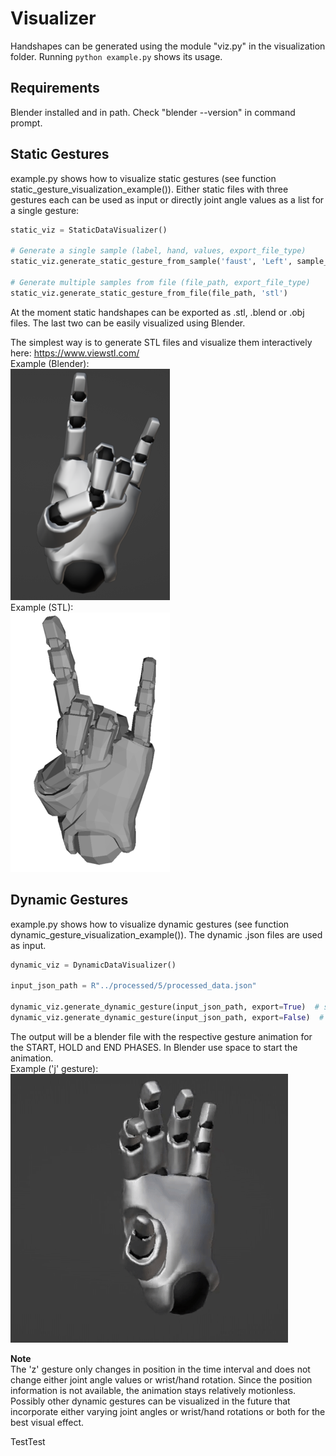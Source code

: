 # Visualizer

Handshapes can be generated using the module "viz.py" in the visualization folder. Running `python example.py` shows its usage.

## Requirements

Blender installed and in path. Check "blender --version" in command prompt.

## Static Gestures

example.py shows how to visualize static gestures (see function static_gesture_visualization_example()). Either static files with three gestures each can be used as input or directly joint angle values as a list for a single gesture:

```python
static_viz = StaticDataVisualizer()

# Generate a single sample (label, hand, values, export_file_type)
static_viz.generate_static_gesture_from_sample('faust', 'Left', sample_values, 'stl')

# Generate multiple samples from file (file_path, export_file_type)
static_viz.generate_static_gesture_from_file(file_path, 'stl')
```

At the moment static handshapes can be exported as .stl, .blend or .obj files. The last two can be easily visualized using Blender.

The simplest way is to generate STL files and visualize them interactively here: https://www.viewstl.com/ <br />
Example (Blender):<br />
![static_gesture_blend](./gesture_static.png)<br />
Example (STL):<br />
![static_gesture_stl](./gesture_static2.png)

## Dynamic Gestures

example.py shows how to visualize dynamic gestures (see function dynamic_gesture_visualization_example()). The dynamic .json files are used as input.

```python
dynamic_viz = DynamicDataVisualizer()

input_json_path = R"../processed/5/processed_data.json"

dynamic_viz.generate_dynamic_gesture(input_json_path, export=True)  # save result as file
dynamic_viz.generate_dynamic_gesture(input_json_path, export=False)  # or show result directly
```

The output will be a blender file with the respective gesture animation for the START, HOLD and END PHASES. In Blender use space to start the animation.<br />
Example ('j' gesture):<br />
![](./gesture.gif) <br />

**Note**<br />
The 'z' gesture only changes in position in the time interval and does not change either joint angle values or wrist/hand rotation. Since the position information is not available, the animation stays relatively motionless.<br />
Possibly other dynamic gestures can be visualized in the future that incorporate either varying joint angles or wrist/hand rotations or both for the best visual effect.


TestTest
